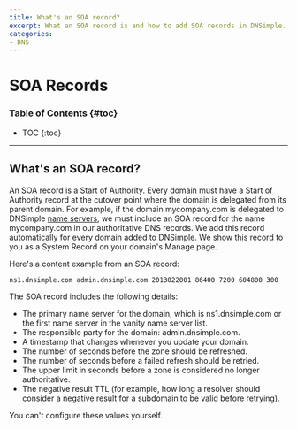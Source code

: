 ```yaml
---
title: What's an SOA record?
excerpt: What an SOA record is and how to add SOA records in DNSimple.
categories:
- DNS
---
```


# SOA Records

### Table of Contents {#toc}

* TOC
{:toc}

---

## What's an SOA record?

An SOA record is a Start of Authority. Every domain must have a Start of Authority record at the cutover point where the domain is delegated from its parent domain. For example, if the domain mycompany.com is delegated to DNSimple [name servers](/articles/dnsimple-nameservers/), we must include an SOA record for the name mycompany.com in our authoritative DNS records. We add this record automatically for every domain added to DNSimple. We show this record to you as a System Record on your domain's Manage page.

Here's a content example from an SOA record:

    ns1.dnsimple.com admin.dnsimple.com 2013022001 86400 7200 604800 300

The SOA record includes the following details:

- The primary name server for the domain, which is ns1.dnsimple.com or the first name server in the vanity name server list.
- The responsible party for the domain: admin.dnsimple.com.
- A timestamp that changes whenever you update your domain.
- The number of seconds before the zone should be refreshed.
- The number of seconds before a failed refresh should be retried.
- The upper limit in seconds before a zone is considered no longer authoritative.
- The negative result TTL (for example, how long a resolver should consider a negative result for a subdomain to be valid before retrying).

You can't configure these values yourself. 
